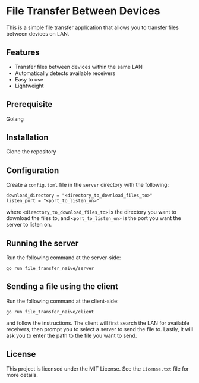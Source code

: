 # File Transfer Between Devices

This is a simple file transfer application that allows you to transfer files between devices on LAN. 

## Features

- Transfer files between devices within the same LAN
- Automatically detects available receivers
- Easy to use
- Lightweight

## Prerequisite
Golang

## Installation
Clone the repository

## Configuration
Create a `config.toml` file in the `server` directory with the following:
```
download_directory = "<directory_to_download_files_to>"
listen_port = "<port_to_listen_on>"
```
where `<directory_to_download_files_to>` is the directory you want to download the files to, and `<port_to_listen_on>` is the port you want the server to listen on.

## Running the server
Run the following command at the server-side:
```
go run file_transfer_naive/server
```

## Sending a file using the client
Run the following command at the client-side:
```
go run file_transfer_naive/client
```
and follow the instructions. The client will first search the LAN for available receivers, 
then prompt you to select a server to send the file to. Lastly, it will ask you to enter 
the path to the file you want to send.

## License
This project is licensed under the MIT License. See the `License.txt` file for more details.
